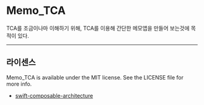 # Memo_TCA

TCA를 조금이나마 이해하기 위해, TCA를 이용해 간단한 메모앱을 만들어 보는것에 목적이 있다.

---
## 라이센스
Memo_TCA is available under the MIT license. See the LICENSE file for more info.
- [swift-composable-architecture](https://github.com/pointfreeco/swift-composable-architecture)

